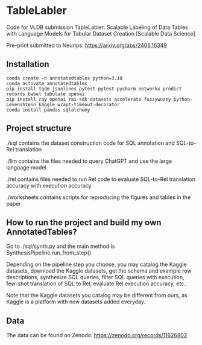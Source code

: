# TableLabler

Code for VLDB submission TableLabler: Scalable Labeling of Data Tables with Language Models for Tabular Dataset Creation [Scalable Data Science]

Pre-print submitted to Neurips: https://arxiv.org/abs/2406.16349

## Installation

```
conda create -n annotatedtables python=3.10
conda activate annotatedtables
pip install tqdm jsonlines pytest pytest-pycharm networkx prodict records babel tabulate openai
pip install ray openai rai-sdk datasets accelerate fuzzywuzzy python-Levenshtein kaggle wrapt-timeout-decorator
conda install pandas sqlalchemy
```

## Project structure
./sql contains the dataset construction code for SQL annotation and SQL-to-Rel translation

./llm contains the files needed to query ChatGPT and use the large language model

./rel contains files needed to run Rel code to evaluate SQL-to-Rel translation accuracy with execution accuracy

./worksheets contains scripts for reproducing the figures and tables in the paper

## How to run the project and build my own AnnotatedTables?
Go to ./sql/synth.py and the main method is SynthesisPipeline.run_from_step().

Depending on the pipeline step you choose, you may catalog the Kaggle datasets, download the Kaggle datasets,
get the schema and example row descriptions, synthesize SQL queries, filter SQL queries with execution,
few-shot translation of SQL to Rel, evaluate Rel execution accuracy, etc..

Note that the Kaggle datasets you catalog may be different from ours, as Kaggle is a platform with new datasets added 
everyday.

## Data
The data can be found on Zenodo: https://zenodo.org/records/11626802

